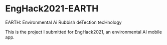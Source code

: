 # EngHack2021-EARTH
EARTH: Environmental Ai Rubbish deTection tecHnology

This is the project I submitted for EngHack2021, an environmental AI mobile app.
